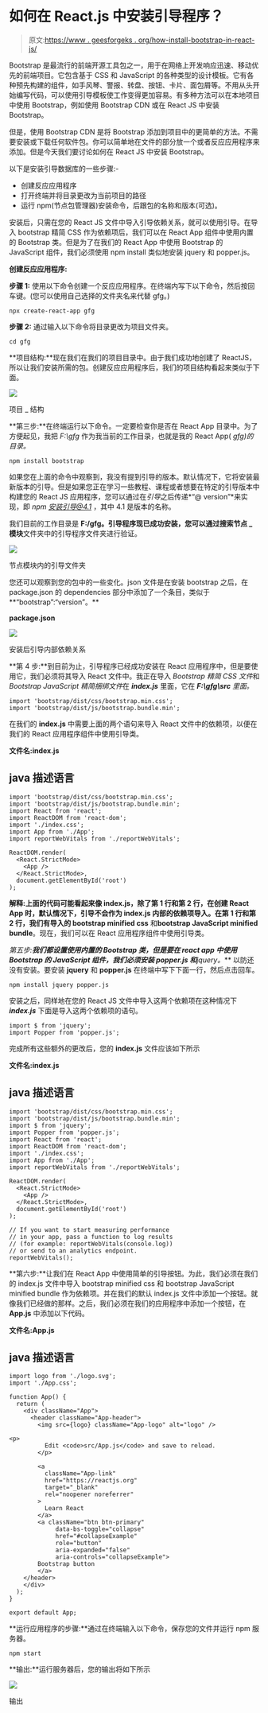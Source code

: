 # 如何在 React.js 中安装引导程序？

> 原文:[https://www . geesforgeks . org/how-install-bootstrap-in-react-js/](https://www.geeksforgeeks.org/how-to-install-bootstrap-in-react-js/)

Bootstrap 是最流行的前端开源工具包之一，用于在网络上开发响应迅速、移动优先的前端项目。它包含基于 CSS 和 JavaScript 的各种类型的设计模板。它有各种预先构建的组件，如手风琴、警报、转盘、按钮、卡片、面包屑等。不用从头开始编写代码，可以使用引导模板使工作变得更加容易。有多种方法可以在本地项目中使用 Bootstrap，例如使用 Bootstrap CDN 或在 React JS 中安装 Bootstrap。

但是，使用 Bootstrap CDN 是将 Bootstrap 添加到项目中的更简单的方法。不需要安装或下载任何软件包。你可以简单地在文件的部分放一个<link>或者反应应用程序来添加。但是今天我们要讨论如何在 React JS 中安装 Bootstrap。

以下是安装引导数据库的一些步骤:-

*   创建反应应用程序
*   打开终端并将目录更改为当前项目的路径
*   运行 npm(节点包管理器)安装命令，后跟包的名称和版本(可选)。

安装后，只需在您的 React JS 文件中导入引导依赖关系，就可以使用引导。在导入 bootstrap 精简 CSS 作为依赖项后，我们可以在 React App 组件中使用内置的 Bootstrap 类。但是为了在我们的 React App 中使用 Bootstrap 的 JavaScript 组件，我们必须使用 npm install 类似地安装 jquery 和 popper.js。

**创建反应应用程序:**

**步骤 1:** 使用以下命令创建一个反应应用程序。在终端内写下以下命令，然后按回车键。(您可以使用自己选择的文件夹名来代替 gfg。)

```
npx create-react-app gfg
```

**步骤 2:** 通过输入以下命令将目录更改为项目文件夹。

```
cd gfg
```

**项目结构:**现在我们在我们的项目目录中。由于我们成功地创建了 ReactJS，所以让我们安装所需的包。创建反应应用程序后，我们的项目结构看起来类似于下面。

![](img/b50b6229554928dddaa0fa1ef4d05987.png)

项目 _ 结构

**第三步:**在终端运行以下命令。一定要检查你是否在 React App 目录中。为了方便起见，我把 *F:\gfg* 作为我当前的工作目录，也就是我的 React App( *gfg)的目录。*

```
npm install bootstrap
```

如果您在上面的命令中观察到，我没有提到引导的版本。默认情况下，它将安装最新版本的引导。但是如果您正在学习一些教程、课程或者想要在特定的引导版本中构建您的 React JS 应用程序，您可以通过在*引导*之后传递*“@ version”*来实现，即 *npm 安装引导@4.1* ，其中 4.1 是版本的名称。

我们目前的工作目录是 **F:/gfg。**引导程序现已成功安装，您可以通过搜索**节点 _ 模块**文件夹中的引导程序文件夹进行验证。

![](img/a5363602d36d4e55d7343a6e19a8a435.png)

节点模块内的引导文件夹

您还可以观察到您的包中的一些变化。json 文件是在安装 bootstrap 之后，在 package.json 的 dependencies 部分中添加了一个条目，类似于**“bootstrap”:“version”。**

**package.json**

![](img/aab34f0a06b614abe1a427c4eacec934.png)

安装后引导内部依赖关系

**第 4 步:**到目前为止，引导程序已经成功安装在 React 应用程序中，但是要使用它，我们必须将其导入 React 文件中。我正在导入 *Bootstrap 精简 CSS 文件*和 *Bootstrap JavaScript 精简捆绑文件*在 ***index.js*** 里面，它在 ***F:\gfg\src** 里面。*

```
import 'bootstrap/dist/css/bootstrap.min.css';
import 'bootstrap/dist/js/bootstrap.bundle.min';
```

在我们的 **index.js** 中需要上面的两个语句来导入 React 文件中的依赖项，以便在我们的 React 应用程序组件中使用引导类。

**文件名:index.js**

## java 描述语言

```
import 'bootstrap/dist/css/bootstrap.min.css';
import 'bootstrap/dist/js/bootstrap.bundle.min';
import React from 'react';
import ReactDOM from 'react-dom';
import './index.css';
import App from './App';
import reportWebVitals from './reportWebVitals';

ReactDOM.render(
  <React.StrictMode>
    <App />
  </React.StrictMode>,
  document.getElementById('root')
);
```

**解释:**上面的代码可能看起来像 index.js，除了第 1 行和第 2 行，在创建 React App 时，默认情况下，引导不会作为 index.js 内部的依赖项导入。在第 1 行和第 2 行，我们有**导入的 bootstrap minified css** 和**bootstrap JavaScript minified bundle**。现在，我们可以在 React 应用程序组件中使用引导类。

**第五步:**我们都设置使用内置的 Bootstrap 类，但是要在 react app 中使用 Bootstrap 的 JavaScript 组件，我们必须安装 ***popper.js*** 和***jquery。*** 以防还没有安装。要安装 **jquery** 和 **popper.js** 在终端中写下下面一行，然后点击回车。

```
npm install jquery popper.js
```

安装之后，同样地在您的 React JS 文件中导入这两个依赖项在这种情况下***index.js*** 下面是导入这两个依赖项的语句。

```
import $ from 'jquery';
import Popper from 'popper.js';
```

完成所有这些额外的更改后，您的 **index.js** 文件应该如下所示

**文件名:index.js**

## java 描述语言

```
import 'bootstrap/dist/css/bootstrap.min.css';
import 'bootstrap/dist/js/bootstrap.bundle.min';
import $ from 'jquery';
import Popper from 'popper.js';
import React from 'react';
import ReactDOM from 'react-dom';
import './index.css';
import App from './App';
import reportWebVitals from './reportWebVitals';

ReactDOM.render(
  <React.StrictMode>
    <App />
  </React.StrictMode>,
  document.getElementById('root')
);

// If you want to start measuring performance
// in your app, pass a function to log results
// (for example: reportWebVitals(console.log))
// or send to an analytics endpoint.
reportWebVitals();
```

**第六步:**让我们在 React App 中使用简单的引导按钮。为此，我们必须在我们的 index.js 文件中导入 bootstrap minified css 和 bootstrap JavaScript minified bundle 作为依赖项。并在我们的默认 index.js 文件中添加一个按钮。就像我们已经做的那样。之后，我们必须在我们的应用程序中添加一个按钮，在 **App.js** 中添加以下代码。

**文件名:App.js**

## java 描述语言

```
import logo from './logo.svg';
import './App.css';

function App() {
  return (
    <div className="App">
      <header className="App-header">
        <img src={logo} className="App-logo" alt="logo" />

<p>
          Edit <code>src/App.js</code> and save to reload.
        </p>

        <a
          className="App-link"
          href="https://reactjs.org"
          target="_blank"
          rel="noopener noreferrer"
        >
          Learn React
        </a>
        <a className="btn btn-primary"
             data-bs-toggle="collapse"
             href="#collapseExample"
             role="button"
             aria-expanded="false"
             aria-controls="collapseExample">
        Bootstrap button
        </a>
    </header>
    </div>
  );
}

export default App;
```

**运行应用程序的步骤:**通过在终端输入以下命令，保存您的文件并运行 npm 服务器。

```
npm start
```

**输出:**运行服务器后，您的输出将如下所示

![](img/0bb0d17bf2222daa13df9ba37848abc8.png)

输出